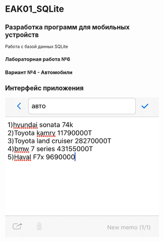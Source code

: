 # EAK01_SQLite
## Разработка программ для мобильных устройств
Работа с базой данных SQLite
### Лабораторная работа №6
### Вариант №4 - Автомобили
## Интерфейс приложения
![interface](interface.png)
